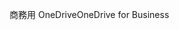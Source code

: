<span data-ttu-id="c94fa-101">商務用 OneDrive</span><span class="sxs-lookup"><span data-stu-id="c94fa-101">OneDrive for Business</span></span>